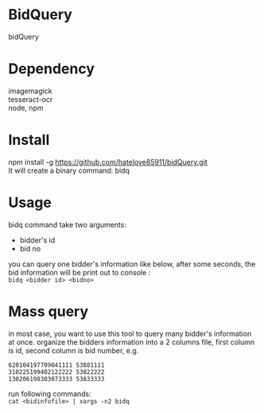 # BidQuery
bidQuery

# Dependency
imagemagick  
tesseract-ocr  
node, npm  

# Install
npm install -g https://github.com/hatelove85911/bidQuery.git  
It will create a binary command: bidq

# Usage
bidq command take two arguments:
* bidder's id
* bid no

you can query one bidder's information like below, after some seconds, the bid information will be print out to console :  
`bidq <bidder id> <bidno>`  

# Mass query
in most case, you want to use this tool to query many bidder's information at
once. organize the bidders information into a 2 columns file, first column
is id, second column is bid number, e.g.

```
620104197709041111 53881111
310225199402122222 53822222
130206198303073333 53833333
```

run following commands:  
`cat <bidinfofile> | xargs -n2 bidq`
